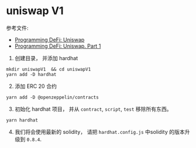 # uniswap V1
参考文件:
* [Programming DeFi: Uniswap](https://github.com/Dapp-Learning-DAO/Dapp-Learning/tree/main/basic/13-decentralized-exchange/uniswap-v1-like)
* [Programming DeFi: Uniswap. Part 1](https://jeiwan.net/posts/programming-defi-uniswap-1/)

1. 创建目录， 并添加 hardhat
```
mkdir uniswapV1  && cd uniswapV1 
yarn add -D hardhat 
```
2. 添加 ERC 20 合约
```
yarn add -D @openzeppelin/contracts
```
3. 初始化 hardhat 项目， 并从 `contract`, `script`, `test` 移除所有东西。 
```
yarn hardhat
```
4. 我们将会使用最新的 solidity， 请把 `hardhat.config.js` 中solidity 的版本升级到 `0.8.4`.
